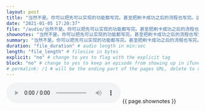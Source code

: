 ```yaml
---
layout: post
title: "当然不是。你可以把先可以实现的功能都写完。甚至把刷卡成功之后的流程也写完。这样你只要等到信用卡权限申请下来，接完这个关键流程。整个大功能就完工了。" # quotes allow forbidden characters like the colon
date: "2021-01-05 17:20:37"
file: "/audio/当然不是。你可以把先可以实现的功能都写完。甚至把刷卡成功之后的流程也写完。这样你只要等到信用卡权限申请下来，接完这个关键流程。整个大功能就完工了。.mp3"
shownotes: "当然不是。你可以把先可以实现的功能都写完。甚至把刷卡成功之后的流程也写完。这样你只要等到信用卡权限申请下来，接完这个关键流程。整个大功能就完工了。"
summary: "当然不是。你可以把先可以实现的功能都写完。甚至把刷卡成功之后的流程也写完。这样你只要等到信用卡权限申请下来，接完这个关键流程。整个大功能就完工了。"
duration: "file_duration" # audio length in min:sec
length: "file_length" # filesize in bytes
explicit: "no" # change to yes to flag with the explicit tag
block: "no" # change to yes to keep an episode from showing up in iTunes
# permalink: /1 # will be the ending part of the pages URL, delete to default to the title
---
```


<audio controls>
<source src="{{site.url}}{{site.baseurl}}{{ page.file }}" type="audio/x-mp3">
Your browser does not support the audio element.
</audio>
{{ page.shownotes }}
